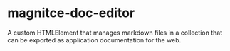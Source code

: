 # magnitce-doc-editor
A custom HTMLElement that manages markdown files in a collection that can be exported as application documentation for the web. 
